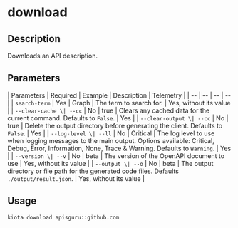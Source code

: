 # download

## Description 

Downloads an API description.

## Parameters

| Parameters | Required | Example | Description | Telemetry |
| -- | -- | -- | -- |
| `search-term` | Yes | Graph | The term to search for. | Yes, without its value |
| `--clear-cache \| --cc` | No | true | Clears any cached data for the current command. Defaults to `False`. | Yes |
| `--clear-output \| --cc` | No | true | Delete the output directory before generating the client. Defaults to `False`. | Yes |
| `--log-level \| --ll` | No | Critical | The log level to use when logging messages to the main output. Options available: Critical, Debug, Error, Information, None, Trace & Warning. Defaults to `Warning`. | Yes |
| `--version \| --v` | No | beta | The version of the OpenAPI document to use | Yes, without its value |
| `--output \| --o` | No | beta | The output directory or file path for the generated code files. Defaults `./output/result.json`. | Yes, without its value |

## Usage 

```bash
kiota download apisguru::github.com
```